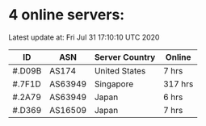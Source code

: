 # 4 online servers:

Latest update at: Fri Jul 31 17:10:10 UTC 2020

| ID | ASN | Server Country | Online |
| -- | --- | -------------- | ------ |
| #.D09B | AS174 | United States | 7 hrs |
| #.7F1D | AS63949 | Singapore | 317 hrs |
| #.2A79 | AS63949 | Japan | 6 hrs |
| #.D369 | AS16509 | Japan | 7 hrs |

